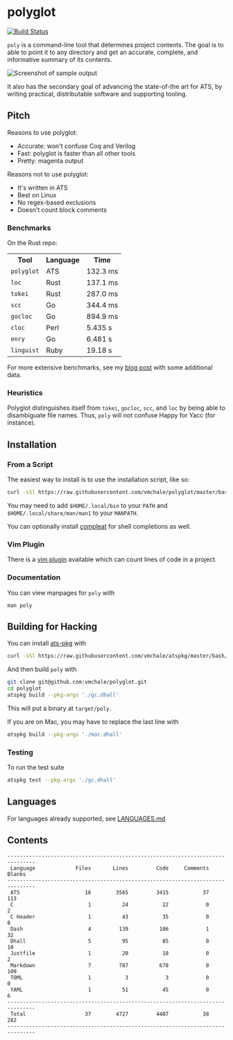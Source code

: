 # polyglot

[![Build Status](https://travis-ci.org/vmchale/polyglot.svg?branch=master)](https://travis-ci.org/vmchale/polyglot)

`poly` is a command-line tool that determines project contents.
The goal is to able to point it to any directory and get an accurate,
complete, and informative summary of its contents.

<img alt="Screenshot of sample output" src=https://github.com/vmchale/polyglot/raw/master/screenshot.png>

It also has the secondary goal of advancing the state-of-the art for ATS, by
writing practical, distributable software and supporting tooling.

## Pitch

Reasons to use polyglot:

  * Accurate: won't confuse Coq and Verilog
  * Fast: polyglot is faster than all other tools
  * Pretty: magenta output

Reasons not to use polyglot:

  * It's written in ATS
  * Best on Linux
  * No regex-based exclusions
  * Doesn't count block comments

### Benchmarks

On the Rust repo:

<table>
  <tr>
    <th>Tool</th>
    <th>Language</th>
    <th>Time</th>
  </tr>
  <tr>
    <td><code>polyglot</code></td>
    <td>ATS</td>
    <td>132.3 ms</td>
  </tr>
  <tr>
    <td><code>loc</code></td>
    <td>Rust</td>
    <td>137.1 ms</td>
  </tr>
  <tr>
    <td><code>tokei</code></td>
    <td>Rust</td>
    <td>287.0 ms</td>
  </tr>
  <tr>
    <td><code>scc</code></td>
    <td>Go</td>
    <td>344.4 ms</td>
  </tr>
  <tr>
    <td><code>gocloc</code></td>
    <td>Go</td>
    <td>894.9 ms</td>
  </tr>
  <tr>
    <td><code>cloc</code></td>
    <td>Perl</td>
    <td>5.435 s</td>
  </tr>
  <tr>
    <td><code>enry</code></td>
    <td>Go</td>
    <td>6.481 s</td>
  </tr>
  <tr>
    <td><code>linguist</code></td>
    <td>Ruby</td>
    <td>19.18 s</td>
  </tr>
</table>

For more extensive benchmarks, see my [blog post](http://blog.vmchale.com/article/polyglot-comparisons)
with some additional data.

### Heuristics

Polyglot distinguishes itself from `tokei`, `gocloc`, `scc`, and `loc` by being able to disambiguate file names.
Thus, `poly` will not confuse Happy for Yacc (for instance).

## Installation

### From a Script

The easiest way to install is to use the installation script, like so:

```bash
curl -sSl https://raw.githubusercontent.com/vmchale/polyglot/master/bash/install.sh | sh -s
```

You may need to add `$HOME/.local/bin` to your `PATH` and
`$HOME/.local/share/man/man1` to your `MANPATH`.

You can optionally install [compleat](https://github.com/mbrubeck/compleat) for
shell completions as well.

### Vim Plugin

There is a [vim plugin](https://github.com/vmchale/polyglot-vim) available which
can count lines of code in a project.

### Documentation

You can view manpages for `poly` with

```
man poly
```

## Building for Hacking

You can install [ats-pkg](http://hackage.haskell.org/package/ats-pkg)
with

```bash
curl -sSl https://raw.githubusercontent.com/vmchale/atspkg/master/bash/install.sh | sh -s
```

And then build `poly` with

```bash
git clone git@github.com:vmchale/polyglot.git
cd polyglot
atspkg build --pkg-args './gc.dhall'
```

This will put a binary at `target/poly`.

If you are on Mac, you may have to replace the last line with

```bash
atspkg build --pkg-args './mac.dhall'
```

### Testing

To run the test suite

```bash
atspkg test --pkg-args './gc.dhall'
```

## Languages

For languages already supported, see
[LANGUAGES.md](https://github.com/vmchale/polyglot/blob/master/LANGUAGES.md)

## Contents

```
-------------------------------------------------------------------------------
 Language             Files       Lines         Code     Comments       Blanks
-------------------------------------------------------------------------------
 ATS                     16        3565         3415           37          113
 C                        1          24           22            0            2
 C Header                 1          43           35            0            8
 Dash                     4         139          106            1           32
 Dhall                    5          95           85            0           10
 Justfile                 1          20           18            0            2
 Markdown                 7         787          678            0          109
 TOML                     1           3            3            0            0
 YAML                     1          51           45            0            6
-------------------------------------------------------------------------------
 Total                   37        4727         4407           38          282
-------------------------------------------------------------------------------
```

